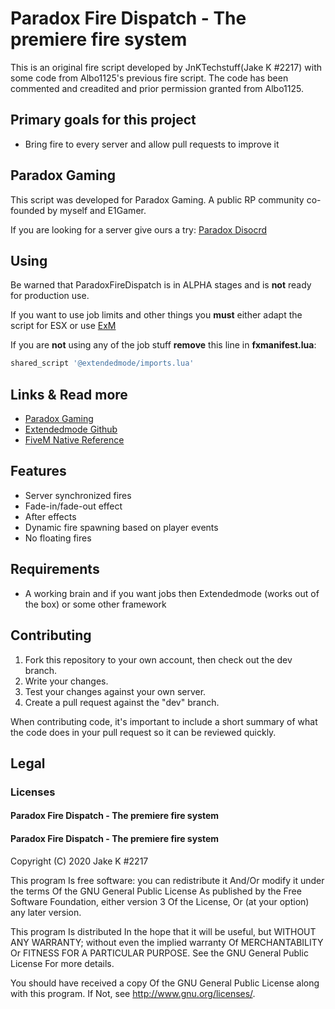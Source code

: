 # Paradox Fire Dispatch - The premiere fire system
This is an original fire script developed by JnKTechstuff(Jake K #2217) with some code from Albo1125's previous fire script. The code has been commented and creadited and prior permission granted from Albo1125.


## Primary goals for this project
- Bring fire to every server and allow pull requests to improve it

## Paradox Gaming
This script was developed for Paradox Gaming. A public RP community co-founded by myself and E1Gamer.

If you are looking for a server give ours a try:
[Paradox Disocrd](http://discord.paradoxgaming.co/)

## Using

Be warned that ParadoxFireDispatch is in ALPHA stages and is **not** ready for production use.

If you want to use job limits and other things you **must** either adapt the script for ESX or use [ExM](https://github.com/extendedmode/extendedmode)

If you are **not** using any of the job stuff **remove** this line in **fxmanifest.lua**:

```lua
shared_script '@extendedmode/imports.lua'
```


## Links & Read more

- [Paradox Gaming](http://discord.paradoxgaming.co/)
- [Extendedmode Github](https://github.com/extendedmode/extendedmode)
- [FiveM Native Reference](https://runtime.fivem.net/doc/reference.html)


## Features

- Server synchronized fires
- Fade-in/fade-out effect
- After effects
- Dynamic fire spawning based on player events
- No floating fires

## Requirements

- A working brain and if you want jobs then Extendedmode (works out of the box) or some other framework

## Contributing

1) Fork this repository to your own account, then check out the dev branch.
2) Write your changes.
3) Test your changes against your own server.
4) Create a pull request against the "dev" branch.

When contributing code, it's important to include a short summary of what the code does in your pull request so it can be reviewed quickly.

## Legal

### Licenses

#### Paradox Fire Dispatch - The premiere fire system


#### Paradox Fire Dispatch - The premiere fire system

Copyright (C) 2020 Jake K #2217

This program Is free software: you can redistribute it And/Or modify it under the terms Of the GNU General Public License As published by the Free Software Foundation, either version 3 Of the License, Or (at your option) any later version.

This program Is distributed In the hope that it will be useful, but WITHOUT ANY WARRANTY; without even the implied warranty Of MERCHANTABILITY Or FITNESS FOR A PARTICULAR PURPOSE. See the GNU General Public License For more details.

You should have received a copy Of the GNU General Public License along with this program. If Not, see http://www.gnu.org/licenses/.